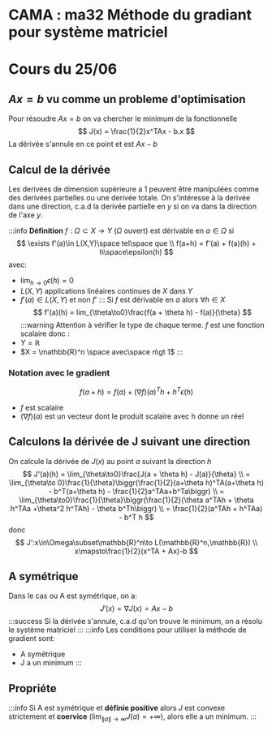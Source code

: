 # CAMA : ma32 Méthode du gradiant pour système matriciel
# Cours du 25/06

## $Ax = b$ vu comme un probleme d'optimisation
Pour résoudre $Ax = b$ on va chercher le minimum de la fonctionnelle
$$
J(x) = \frac{1}{2}x^TAx - b.x
$$
La dérivée s'annule en ce point et est $Ax - b$

## Calcul de la dérivée
Les derivées de dimension supérieure a 1 peuvent être manipulées comme des derivées partielles ou une derivée totale. On s'intéresse à la derivée dans une direction, c.a.d la derivée partielle en $y$ si on va dans la direction de l'axe $y$.

:::info
**Définition**
$f : \Omega \subset {X\to Y}$ ($\Omega$ ouvert) est dérivable en $a\in\Omega$ si
$$
\exists f'(a)\in L(X,Y)\space tel\space que \\
f(a+h) = f'(a) + f(a)(h) + h\space\epsilon(h)
$$
avec:
* $\lim_{h\to 0}\epsilon (h) = 0$
* $L(X, Y)$ applications linéaires continues de $X$ dans $Y$
* $f'(a)\in L(X, Y)$ et non $f'$
:::
Si $f$ est dérivable en $a$ alors $\forall h \in X$
$$
f'(a)(h) = lim_{\theta\to0}\frac{f(a + \theta h) - f(a)}{\theta}
$$
:::warning
Attention à vérifier le type de chaque terme.
$f$ est une fonction scalaire donc :
* $Y = \mathbb{R}$
* $X = \mathbb{R}^n \space avec\space n\gt 1$
:::
### Notation avec le gradient
$$
f(a + h) = f(a) + (\nabla f)(a)^T h + h^T\epsilon(h)
$$
* $f$ est scalaire
* $(\nabla f)(a)$ est un vecteur dont le produit scalaire avec h donne un réel

## Calculons la dérivée de J suivant une direction
On calcule la dérivée de $J(x)$ au point $a$ suivant la direction $h$
$$
J'(a)(h) = \lim_{\theta\to0}\frac{J(a + \theta h) - J(a)}{\theta} \\
= \lim_{\theta\to 0}\frac{1}{\theta}\biggr(\frac{1}{2}(a+\theta h)^TA(a+\theta h) - b^T(a+\theta h) - \frac{1}{2}a^TAa+b^Ta\biggr) \\
= \lim_{\theta\to0}\frac{1}{\theta}\biggr(\frac{1}{2}(\theta a^TAh + \theta h^TAa +\theta^2 h^TAh) - \theta b^Th\biggr) \\
= \frac{1}{2}(a^TAh + h^TAa) - b^T h
$$
donc
$$
J':x\in\Omega\subset\mathbb{R}^n\to L(\mathbb{R}^n,\mathbb{R}) \\
x\mapsto\frac{1}{2}(x^TA + Ax)-b
$$

## A symétrique
Dans le cas ou A est symétrique, on a:
$$
J'(x) = \nabla J(x) = Ax - b
$$
:::success
Si la dérivée s'annule, c.a.d qu'on trouve le minimum, on a résolu le système matriciel
:::
:::info
Les conditions pour utiliser la méthode de gradient sont:
* A symétrique
* J a un minimum
:::

## Propriéte
:::info
Si A est symétrique et **définie positive** alors $J$ est convexe strictement et **coervice** ($\lim_{\lVert a \rVert\to\infty}J(a) = +\infty$), alors elle a un minimum.
:::